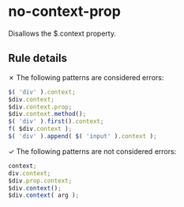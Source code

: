 # no-context-prop

Disallows the $.context property.

## Rule details

✗ The following patterns are considered errors:
```js
$( 'div' ).context;
$div.context;
$div.context.prop;
$div.context.method();
$( 'div' ).first().context;
f( $div.context );
$( 'div' ).append( $( 'input' ).context );
```

✓ The following patterns are not considered errors:
```js
context;
div.context;
$div.prop.context;
$div.context();
$div.context( arg );
```
